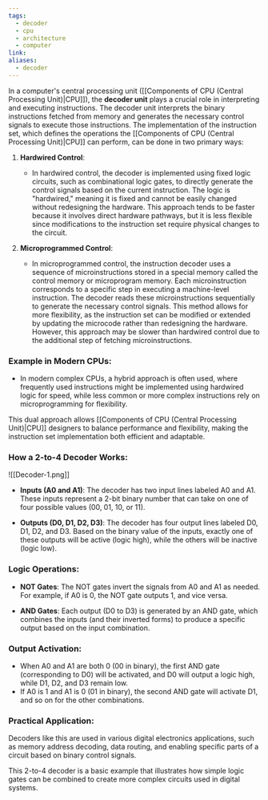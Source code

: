 ```yaml
---
tags:
  - decoder
  - cpu
  - architecture
  - computer
link: 
aliases:
  - decoder
---
```


In a computer's central processing unit ([[Components of CPU (Central Processing Unit)|CPU]]), the **decoder unit** plays a crucial role in interpreting and executing instructions. The decoder unit interprets the binary instructions fetched from memory and generates the necessary control signals to execute those instructions. The implementation of the instruction set, which defines the operations the [[Components of CPU (Central Processing Unit)|CPU]] can perform, can be done in two primary ways:

1. **Hardwired Control**:
    
    - In hardwired control, the decoder is implemented using fixed logic circuits, such as combinational logic gates, to directly generate the control signals based on the current instruction. The logic is "hardwired," meaning it is fixed and cannot be easily changed without redesigning the hardware. This approach tends to be faster because it involves direct hardware pathways, but it is less flexible since modifications to the instruction set require physical changes to the circuit.
2. **Microprogrammed Control**:
    
    - In microprogrammed control, the instruction decoder uses a sequence of microinstructions stored in a special memory called the control memory or microprogram memory. Each microinstruction corresponds to a specific step in executing a machine-level instruction. The decoder reads these microinstructions sequentially to generate the necessary control signals. This method allows for more flexibility, as the instruction set can be modified or extended by updating the microcode rather than redesigning the hardware. However, this approach may be slower than hardwired control due to the additional step of fetching microinstructions.

### Example in Modern CPUs:

- In modern complex CPUs, a hybrid approach is often used, where frequently used instructions might be implemented using hardwired logic for speed, while less common or more complex instructions rely on microprogramming for flexibility.

This dual approach allows [[Components of CPU (Central Processing Unit)|CPU]] designers to balance performance and flexibility, making the instruction set implementation both efficient and adaptable.

### How a 2-to-4 Decoder Works:

![[Decoder-1.png]]


- **Inputs (A0 and A1)**: The decoder has two input lines labeled A0 and A1. These inputs represent a 2-bit binary number that can take on one of four possible values (00, 01, 10, or 11).
    
- **Outputs (D0, D1, D2, D3)**: The decoder has four output lines labeled D0, D1, D2, and D3. Based on the binary value of the inputs, exactly one of these outputs will be active (logic high), while the others will be inactive (logic low).
    

### Logic Operations:

- **NOT Gates**: The NOT gates invert the signals from A0 and A1 as needed. For example, if A0 is 0, the NOT gate outputs 1, and vice versa.
    
- **AND Gates**: Each output (D0 to D3) is generated by an AND gate, which combines the inputs (and their inverted forms) to produce a specific output based on the input combination.
    

### Output Activation:

- When A0 and A1 are both 0 (00 in binary), the first AND gate (corresponding to D0) will be activated, and D0 will output a logic high, while D1, D2, and D3 remain low.
- If A0 is 1 and A1 is 0 (01 in binary), the second AND gate will activate D1, and so on for the other combinations.

### Practical Application:

Decoders like this are used in various digital electronics applications, such as memory address decoding, data routing, and enabling specific parts of a circuit based on binary control signals.

This 2-to-4 decoder is a basic example that illustrates how simple logic gates can be combined to create more complex circuits used in digital systems.